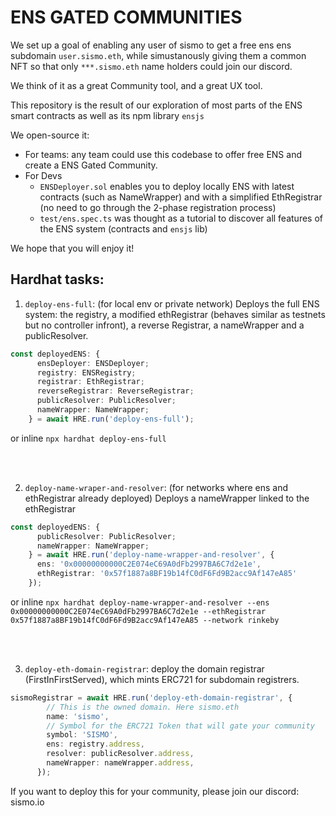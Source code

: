 # ENS GATED COMMUNITIES

We set up a goal of enabling any user of sismo to get a free ens ens subdomain `user.sismo.eth`, while simustanously giving them a common NFT so that only `***.sismo.eth` name holders could join our discord.

We think of it as a great Community tool, and a great UX tool.

This repository is the result of our exploration of most parts of the ENS smart contracts as well as its npm library `ensjs`

We open-source it: 
  - For teams: any team could use this codebase to offer free ENS and create a ENS Gated Community.
  - For Devs
    - `ENSDeployer.sol` enables you to deploy locally ENS with latest contracts (such as NameWrapper) and with a simplified EthRegistrar (no need to go through the 2-phase registration process)
    - `test/ens.spec.ts` was thought as a tutorial to discover all features of the ENS system (contracts and `ensjs` lib)

We hope that you will enjoy it!


## Hardhat tasks:

1. `deploy-ens-full`: (for local env or private network) 
Deploys the full ENS system: the registry, a modified ethRegistrar (behaves similar as testnets but no controller infront), a reverse Registrar, a nameWrapper and a publicResolver.

```typescript
const deployedENS: {
      ensDeployer: ENSDeployer;
      registry: ENSRegistry;
      registrar: EthRegistrar;
      reverseRegistrar: ReverseRegistrar;
      publicResolver: PublicResolver;
      nameWrapper: NameWrapper;
    } = await HRE.run('deploy-ens-full');
```
or inline
`npx hardhat deploy-ens-full`

<br />
<br />

2. `deploy-name-wraper-and-resolver`: (for networks where ens and ethRegistrar already deployed)
Deploys a nameWrapper linked to the ethRegistrar

```typescript
const deployedENS: {
      publicResolver: PublicResolver;
      nameWrapper: NameWrapper;
    } = await HRE.run('deploy-name-wrapper-and-resolver', {
      ens: '0x00000000000C2E074eC69A0dFb2997BA6C7d2e1e',
      ethRegistrar: '0x57f1887a8BF19b14fC0dF6Fd9B2acc9Af147eA85'
    });
```
or inline
`npx hardhat deploy-name-wrapper-and-resolver --ens 0x00000000000C2E074eC69A0dFb2997BA6C7d2e1e --ethRegistrar 0x57f1887a8BF19b14fC0dF6Fd9B2acc9Af147eA85 --network rinkeby`

<br />
<br />


3.  `deploy-eth-domain-registrar`: deploy the domain registrar (FirstInFirstServed), which mints ERC721 for subdomain registrers.

```typescript
sismoRegistrar = await HRE.run('deploy-eth-domain-registrar', {
        // This is the owned domain. Here sismo.eth
        name: 'sismo',
        // Symbol for the ERC721 Token that will gate your community
        symbol: 'SISMO',
        ens: registry.address,
        resolver: publicResolver.address,
        nameWrapper: nameWrapper.address,
      });
```

If you want to deploy this for your community, please join our discord: sismo.io

